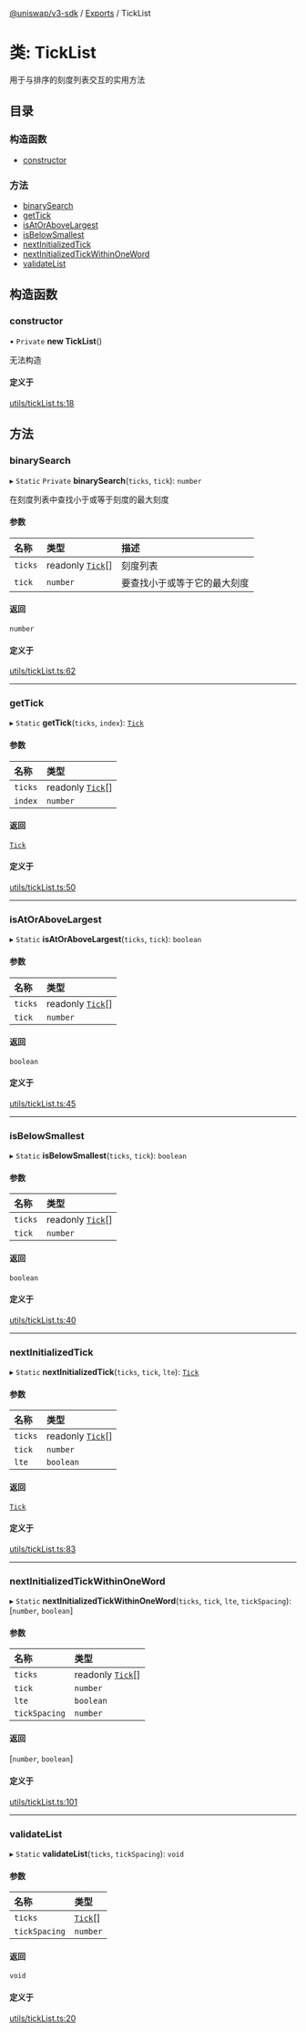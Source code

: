 [@uniswap/v3-sdk](../README.md) / [Exports](../modules.md) / TickList

# 类: TickList

用于与排序的刻度列表交互的实用方法

## 目录

### 构造函数

- [constructor](TickList.md#constructor)

### 方法

- [binarySearch](TickList.md#binarysearch)
- [getTick](TickList.md#gettick)
- [isAtOrAboveLargest](TickList.md#isatorabovelargest)
- [isBelowSmallest](TickList.md#isbelowsmallest)
- [nextInitializedTick](TickList.md#nextinitializedtick)
- [nextInitializedTickWithinOneWord](TickList.md#nextinitializedtickwithinoneword)
- [validateList](TickList.md#validatelist)

## 构造函数

### constructor

• `Private` **new TickList**()

无法构造

#### 定义于

[utils/tickList.ts:18](https://github.com/Uniswap/v3-sdk/blob/08a7c05/src/utils/tickList.ts#L18)

## 方法

### binarySearch

▸ `Static` `Private` **binarySearch**(`ticks`, `tick`): `number`

在刻度列表中查找小于或等于刻度的最大刻度

#### 参数

| 名称 | 类型 | 描述 |
| :------ | :------ | :------ |
| `ticks` | readonly [`Tick`](Tick.md)[] | 刻度列表 |
| `tick` | `number` | 要查找小于或等于它的最大刻度 |

#### 返回

`number`

#### 定义于

[utils/tickList.ts:62](https://github.com/Uniswap/v3-sdk/blob/08a7c05/src/utils/tickList.ts#L62)

___

### getTick

▸ `Static` **getTick**(`ticks`, `index`): [`Tick`](Tick.md)

#### 参数

| 名称 | 类型 |
| :------ | :------ |
| `ticks` | readonly [`Tick`](Tick.md)[] |
| `index` | `number` |

#### 返回

[`Tick`](Tick.md)

#### 定义于

[utils/tickList.ts:50](https://github.com/Uniswap/v3-sdk/blob/08a7c05/src/utils/tickList.ts#L50)

___

### isAtOrAboveLargest

▸ `Static` **isAtOrAboveLargest**(`ticks`, `tick`): `boolean`

#### 参数

| 名称 | 类型 |
| :------ | :------ |
| `ticks` | readonly [`Tick`](Tick.md)[] |
| `tick` | `number` |

#### 返回

`boolean`

#### 定义于

[utils/tickList.ts:45](https://github.com/Uniswap/v3-sdk/blob/08a7c05/src/utils/tickList.ts#L45)

___

### isBelowSmallest

▸ `Static` **isBelowSmallest**(`ticks`, `tick`): `boolean`

#### 参数

| 名称 | 类型 |
| :------ | :------ |
| `ticks` | readonly [`Tick`](Tick.md)[] |
| `tick` | `number` |

#### 返回

`boolean`

#### 定义于

[utils/tickList.ts:40](https://github.com/Uniswap/v3-sdk/blob/08a7c05/src/utils/tickList.ts#L40)

___

### nextInitializedTick

▸ `Static` **nextInitializedTick**(`ticks`, `tick`, `lte`): [`Tick`](Tick.md)

#### 参数

| 名称 | 类型 |
| :------ | :------ |
| `ticks` | readonly [`Tick`](Tick.md)[] |
| `tick` | `number` |
| `lte` | `boolean` |

#### 返回

[`Tick`](Tick.md)

#### 定义于

[utils/tickList.ts:83](https://github.com/Uniswap/v3-sdk/blob/08a7c05/src/utils/tickList.ts#L83)

___

### nextInitializedTickWithinOneWord

▸ `Static` **nextInitializedTickWithinOneWord**(`ticks`, `tick`, `lte`, `tickSpacing`): [`number`, `boolean`]

#### 参数

| 名称 | 类型 |
| :------ | :------ |
| `ticks` | readonly [`Tick`](Tick.md)[] |
| `tick` | `number` |
| `lte` | `boolean` |
| `tickSpacing` | `number` |

#### 返回

[`number`, `boolean`]

#### 定义于

[utils/tickList.ts:101](https://github.com/Uniswap/v3-sdk/blob/08a7c05/src/utils/tickList.ts#L101)

___

### validateList

▸ `Static` **validateList**(`ticks`, `tickSpacing`): `void`

#### 参数

| 名称 | 类型 |
| :------ | :------ |
| `ticks` | [`Tick`](Tick.md)[] |
| `tickSpacing` | `number` |

#### 返回

`void`

#### 定义于

[utils/tickList.ts:20](https://github.com/Uniswap/v3-sdk/blob/08a7c05/src/utils/tickList.ts#L20)